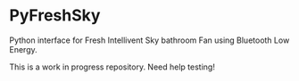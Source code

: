 # PyFreshSky
Python interface for Fresh Intellivent Sky bathroom Fan using Bluetooth Low Energy.

This is a work in progress repository. Need help testing!
